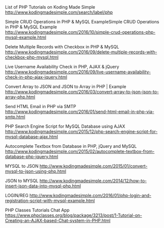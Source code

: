 List of PHP Tutorials on Koding Made Simple
  http://www.kodingmadesimple.com/search/label/php
  
Simple CRUD Operations in PHP & MySQL ExampleSimple CRUD Operations in PHP & MySQL Example
  http://www.kodingmadesimple.com/2016/10/simple-crud-operations-php-mysql-example.html
  
Delete Multiple Records with Checkbox in PHP & MySQL
  http://www.kodingmadesimple.com/2016/09/delete-multiple-records-with-checkbox-php-mysql.html
  
Live Username Availability Check in PHP, AJAX & jQuery
  http://www.kodingmadesimple.com/2016/09/live-username-availability-check-in-php-ajax-jquery.html
  
Convert Array to JSON and JSON to Array in PHP | Example
  http://www.kodingmadesimple.com/2016/03/convert-array-to-json-json-to-array-php.html
  
Send HTML Email in PHP via SMTP
  http://www.kodingmadesimple.com/2016/01/send-html-email-in-php-via-smtp.html
  
PHP Search Engine Script for MySQL Database using AJAX
  http://www.kodingmadesimple.com/2015/12/php-search-engine-script-for-mysql-database-ajax.html

Autocomplete Textbox from Database in PHP, jQuery and MySQL
  http://www.kodingmadesimple.com/2015/02/autocomplete-textbox-from-database-php-jquery.html

MYSQL to JSON
  http://www.kodingmadesimple.com/2015/01/convert-mysql-to-json-using-php.html

JSON to MYSQL
  http://www.kodingmadesimple.com/2014/12/how-to-insert-json-data-into-mysql-php.html

LOGIN/REG
  http://www.kodingmadesimple.com/2016/01/php-login-and-registration-script-with-mysql-example.html

PHP Classes Tutorials
Chat App
  https://www.phpclasses.org/blog/package/3213/post/1-Tutorial-on-Creating-an-AJAX-based-Chat-system-in-PHP.html
